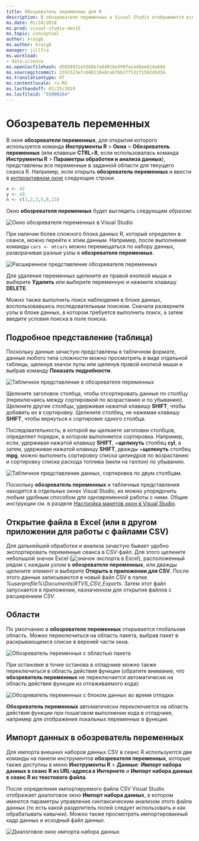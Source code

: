 ```yaml
---
title: Обозреватель переменных для R
description: В обозревателе переменных в Visual Studio отображаются все переменные в заданной области текущего сеанса R.
ms.date: 01/24/2018
ms.prod: visual-studio-dev15
ms.topic: conceptual
author: kraigb
ms.author: kraigb
manager: jillfra
ms.workload:
- data-science
ms.openlocfilehash: d5058931e5568b7a84016e599faced9ae614e80d
ms.sourcegitcommit: 2193323efc608118e0ce6f6b2ff532f158245d56
ms.translationtype: HT
ms.contentlocale: ru-RU
ms.lasthandoff: 01/25/2019
ms.locfileid: "55000264"
---
```

# <a name="variable-explorer"></a>Обозреватель переменных

В окне **обозревателя переменных**, для открытия которого используется команда **Инструменты R**  > **Окна** > **Обозреватель переменных** (или клавиши **CTRL**+**8**, если использовалась команда **Инструменты R** > **Параметры обработки и анализа данных**), представлены все переменные в заданной области для текущего сеанса R. Например, если открыть **обозреватель переменных** и ввести в [интерактивном окне](interactive-repl-for-r-in-visual-studio.md) следующие строки:

```R
x <- 42
y <- 43
n <- c(1,2,3,5,8,13)
```

Окно **обозревателя переменных** будет выглядеть следующим образом:

![Окно обозревателя переменных в Visual Studio](media/variable-explorer-window.png)

При наличии более сложного блока данных R, который определен в сеансе, можно перейти к этим данным. Например, после выполнения команды `cars <- mtcars` можно перемещаться по набору данных, разворачивая разные узлы в **обозревателе переменных**.

![Расширенное представление обозревателя переменных](media/variable-explorer-expanded-results.png)

Для удаления переменных щелкните их правой кнопкой мыши и выберите **Удалить** или выберите переменную и нажмите клавишу **DELETE**.

Можно также выполнить поиск наблюдения в блоке данных, воспользовавшись последовательным поиском. Сначала разверните узлы в блоке данных, в котором требуется выполнить поиск, а затем введите условия поиска в поле поиска.

## <a name="details-table-view"></a>Подробное представление (таблица)

Поскольку данные зачастую представлены в табличном формате, данные любого типа сложности можно просмотреть в виде отдельной таблицы, щелкнув значок лупы или щелкнув правой кнопкой мыши и выбрав команду **Показать подробности**.

![Табличное представление в обозревателе переменных](media/variable-explorer-table-view.png)

Щелкните заголовок столбца, чтобы отсортировать данные по столбцу (переключаясь между сортировкой по возрастанию и по убыванию). Щелкните другие столбцы, удерживая нажатой клавишу **SHIFT**, чтобы добавить их в сортировку. Щелкните столбец, не нажимая клавишу **SHIFT**, чтобы вернуться к сортировке одного столбца.

Последовательность, в которой вы щелкаете заголовки столбцов, определяет порядок, в котором выполняется сортировка. Например, если, удерживая нажатой клавишу **SHIFT**, +**щелкнуть** столбец **cyl**, а затем, удерживая нажатой клавишу **SHIFT**, дважды +**щелкнуть** столбец **mpg**, можно выполнить сортировку списка цилиндров по возрастанию и сортировку списка расхода топлива (мили на галлон) по убыванию.

![Табличное представление данных, сортировка по двум столбцам.](media/variable-explorer-table-view-sorting.png)

Поскольку **обозреватель переменных** и табличные представления находятся в отдельных окнах Visual Studio, их можно упорядочить любым удобным способом для одновременной работы с ними. Общие инструкции см. в разделе [Настройка макетов окон в Visual Studio](../ide/customizing-window-layouts-in-visual-studio.md).

## <a name="open-in-excel-or-other-csv-capable-application"></a>Открытие файла в Excel (или в другом приложении для работы с файлами CSV)

Для дальнейшей обработки и анализа зачастую бывает удобно экспортировать переменные сеанса в CSV-файл. Для этого щелкните небольшой значок Excel (![значок экспорта в Excel](media/variable-explorer-excel-icon.png)), расположенный рядом с каждым узлом в **обозревателе переменных**, или дважды щелкните элемент и выберите **Открыть в приложении для CSV**. После этого данные записываются в новый файл CSV в папке *%userprofile%\Documents\RTVS_CSV_Exports*. Затем этот файл запускается в приложении, назначенном для открытия файлов с расширением *CSV*.

## <a name="scopes"></a>Области

По умолчанию в **обозревателе переменных** открывается глобальная область. Можно переключиться на область пакета, выбрав пакет в раскрывающемся списке в верхней части окна.

![Обозреватель переменных с областью пакета](media/variable-explorer-package-scopes.png)

При остановке в точке останова в отладчике можно также переключиться в область действия функции (обратите внимание, что **обозреватель переменных** не переключается автоматически на область действия функции из отлаживаемого кода):

![Обозреватель переменных с блоком данных во время отладки](media/variable-explorer-as-locals-window.png)

**Обозреватель переменных** автоматически переключается на область действия функции при пошаговом выполнении кода в отладчике, например для отображения локальных переменных в функции.

## <a name="import-data-into-variable-explorer"></a>Импорт данных в обозреватель переменных

Для импорта внешних наборов данных CSV в сеанс R используются две команды на панели инструментов **обозревателя переменных**, которые также доступны в меню **Инструменты R** > **Данные**:  **Импорт набора данных в сеанс R из URL-адреса в Интернете** и **Импорт набора данных в сеанс R из текстового файла**.

После определения импортируемого файла CSV Visual Studio отображает диалоговое окно **Импорт набора данных**, в котором имеются параметры управления синтаксическим анализом этого файла данных (то есть какой разделитель полей следует использовать и как обрабатывать кавычки). Можно также просмотреть импортированный кадр данных и исходный файл данных.

![Диалоговое окно импорта набора данных](media/variable-explorer-import-dataset-dialog.png)
